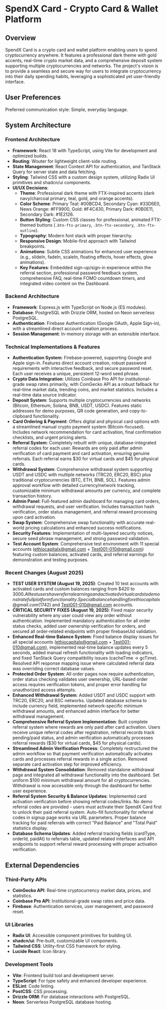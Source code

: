# SpendX Card - Crypto Card & Wallet Platform

## Overview
SpendX Card is a crypto card and wallet platform enabling users to spend cryptocurrency anywhere. It features a professional dark theme with gold accents, real-time crypto market data, and a comprehensive deposit system supporting multiple cryptocurrencies and networks. The project's vision is to provide a seamless and secure way for users to integrate cryptocurrency into their daily spending habits, leveraging a sophisticated yet user-friendly interface.

## User Preferences
Preferred communication style: Simple, everyday language.

## System Architecture

### Frontend Architecture
- **Framework**: React 18 with TypeScript, using Vite for development and optimized builds.
- **Routing**: Wouter for lightweight client-side routing.
- **State Management**: React Context API for authentication, and TanStack Query for server state and data fetching.
- **Styling**: Tailwind CSS with a custom design system, utilizing Radix UI primitives and shadcn/ui components.
- **UI/UX Decisions**:
    - **Theme**: Professional dark theme with FTX-inspired accents (dark navy/charcoal primary, teal, gold, and orange accents).
    - **Color Scheme**: Primary Teal: #00BCD4, Secondary Cyan: #33D6E0, News Orange: #FF9900, Gold: #F4C430, Primary Dark: #0B0E11, Secondary Dark: #1E2126.
    - **Button Styling**: Custom CSS classes for professional, animated FTX-themed buttons (`.btn-ftx-primary`, `.btn-ftx-secondary`, `.btn-ftx-outline`).
    - **Typography**: Modern font stack with proper hierarchy.
    - **Responsive Design**: Mobile-first approach with Tailwind breakpoints.
    - **Animations**: Subtle CSS animations for enhanced user experience (e.g., slideIn, fadeIn, scaleIn, floating effects, hover effects, glow animations).
    - **Key Features**: Embedded sign-up/sign-in experience within the referral section, professional password feedback system, comprehensive FAQ, real-time FOMO countdown timers, and integrated video content on the Dashboard.

### Backend Architecture
- **Framework**: Express.js with TypeScript on Node.js (ES modules).
- **Database**: PostgreSQL with Drizzle ORM, hosted on Neon serverless PostgreSQL.
- **Authentication**: Firebase Authentication (Google OAuth, Apple Sign-in), with a streamlined direct account creation process.
- **Session Management**: In-memory storage with an extensible interface.

### Technical Implementations & Features
- **Authentication System**: Firebase-powered, supporting Google and Apple sign-in. Features direct account creation, robust password requirements with interactive feedback, and secure password reset. Each user receives a unique, persistent 12-word seed phrase.
- **Crypto Data Integration**: Utilizes Coinbase Pro API for institutional-grade swap rates primarily, with CoinGecko API as a robust fallback for real-time market data, trending coins, and market statistics. Includes a real-time data source indicator.
- **Deposit System**: Supports multiple cryptocurrencies and networks (Bitcoin, Ethereum, Solana, BNB, USDT, USDC). Features static addresses for demo purposes, QR code generation, and copy-to-clipboard functionality.
- **Card Ordering & Payment**: Offers digital and physical card options with a streamlined manual crypto payment system (Bitcoin-focused). Includes network recommendation for card activation, final confirmation checklists, and urgent pricing alerts.
- **Referral System**: Completely rebuilt with unique, database-integrated referral codes for each user. Rewards are only paid after admin verification of card payment and card activation, ensuring genuine referrals. Each referral earns $30 for virtual cards and $45 for physical cards.
- **Withdrawal System**: Comprehensive withdrawal system supporting USDT and USDC with multiple networks (TRC20, ERC20, BSC) plus traditional cryptocurrencies (BTC, ETH, BNB, SOL). Features admin approval workflow with detailed currency/network tracking, customizable minimum withdrawal amounts per currency, and complete transaction history.
- **Admin Panel**: Full-featured admin dashboard for managing card orders, withdrawal requests, and user verification. Includes transaction hash verification, order status management, and referral reward processing upon card activation.
- **Swap System**: Comprehensive swap functionality with accurate real-world pricing calculations and enhanced success notifications.
- **Security Features**: Implementation of multi-layered security notices, secure seed phrase management, and strong password validation.
- **Test Account System**: Comprehensive test environment with 11 special accounts (ethiocapitalx@gmail.com + Test001-010@gmail.com) featuring custom balances, activated cards, and referral earnings for demonstration and testing purposes.

### Recent Changes (August 2025)
- **TEST USER SYSTEM (August 19, 2025)**: Created 10 test accounts with activated cards and custom balances ranging from $420 to $3000. All test users have referral earnings and activated virtual cards to demonstrate full platform functionality. Special balance handling for ethiocapitalx@gmail.com ($1742) and Test001-010@gmail.com accounts.
- **CRITICAL SECURITY FIXES (August 19, 2025)**: Fixed major security vulnerability where any user could view any order without authentication. Implemented mandatory authentication for all order status checks, added user ownership verification for orders, and secured all order-related endpoints with proper firebaseUid validation.
- **Enhanced Real-time Balance System**: Fixed balance display issues for all special accounts (ethiocapitalx@gmail.com + Test001-010@gmail.com), implemented real-time balance updates every 5 seconds, added manual refresh functionality with loading indicators, and fixed TanStack Query compatibility issues (cacheTime → gcTime). Resolved API response mapping issue where calculated referral data was overriding correct database values.
- **Protected Order System**: All order pages now require authentication, order status checking validates user ownership, URL-based order access requires verification tokens, and proper error handling for unauthorized access attempts.
- **Enhanced Withdrawal System**: Added USDT and USDC support with TRC20, ERC20, and BSC networks. Updated database schema to include currency field, implemented network-specific minimum withdrawal amounts, and enhanced admin interface for better withdrawal management.
- **Comprehensive Referral System Implementation**: Built complete referral system where rewards are only paid after card activation. Users receive unique referral codes after registration, referral records track pending/paid status, and admin verification automatically processes referral rewards ($30 for virtual cards, $45 for physical cards).
- **Streamlined Admin Verification Process**: Completely restructured the admin workflow so that payment verification automatically activates cards and processes referral rewards in a single action. Removed separate card activation step for improved efficiency.
- **Withdrawal System Consolidation**: Removed standalone withdrawal page and integrated all withdrawal functionality into the dashboard. Set uniform $100 minimum withdrawal amount for all cryptocurrencies. Withdrawal is now accessible only through the dashboard for better user experience.
- **Referral System Security & Balance Updates**: Implemented card activation verification before showing referral codes/links. No demo referral codes are provided - users must activate their SpendX Card first to unlock their paid referral system. Auto-fill functionality for referral codes in signup page works via URL parameters. Proper balance tracking for paid referrals with correct "Paid Balance" and "Total Paid" statistics display.
- **Database Schema Updates**: Added referral tracking fields (cardType, orderId, paidAt) to referrals table, updated related interfaces and API endpoints to support referral reward processing with proper activation verification.

## External Dependencies

### Third-Party APIs
- **CoinGecko API**: Real-time cryptocurrency market data, prices, and statistics.
- **Coinbase Pro API**: Institutional-grade swap rates and price data.
- **Firebase**: Authentication services, user management, and password reset.

### UI Libraries
- **Radix UI**: Accessible component primitives for building UI.
- **shadcn/ui**: Pre-built, customizable UI components.
- **Tailwind CSS**: Utility-first CSS framework for styling.
- **Lucide React**: Icon library.

### Development Tools
- **Vite**: Frontend build tool and development server.
- **TypeScript**: For type safety and enhanced developer experience.
- **ESLint**: Code linting.
- **PostCSS**: CSS processing.
- **Drizzle ORM**: For database interactions with PostgreSQL.
- **Neon**: Serverless PostgreSQL database hosting.